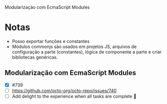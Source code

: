Modularização com EcmaScript Modules



# Notas
- Posso exportar funções e constantes
- Módulos commonjs são usados em projetos JS, arquivos de configuração a parte (constantes), lógica de componente a parte e criar bibliotecas genéricas.


## Modularização com EcmaScript Modules

- [x] #739
- [ ] https://github.com/octo-org/octo-repo/issues/740
- [ ] Add delight to the experience when all tasks are complete :tada:
